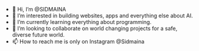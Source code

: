 - 👋 Hi, I’m @SIDMAINA
- 👀 I’m interested in building websites, apps and everything else about AI.
- 🌱 I’m currently learning everything about programming.
- 💞️ I’m looking to collaborate on world changing projects for a safe, diverse future world.
- 📫 How to reach me is only on Instagram @Sidmaina

<!---
SIDMAINA/SIDMAINA is a ✨ special ✨ repository because its `README.md` (this file) appears on your GitHub profile.
You can click the Preview link to take a look at your changes.
--->
